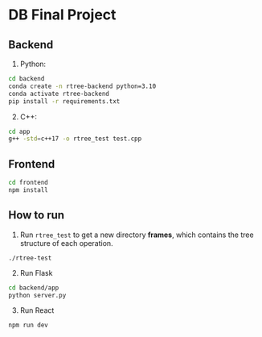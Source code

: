# DB Final Project

## Backend

1. Python:

```sh
cd backend
conda create -n rtree-backend python=3.10
conda activate rtree-backend
pip install -r requirements.txt
```

2. C++:

```sh
cd app
g++ -std=c++17 -o rtree_test test.cpp
```

## Frontend

```sh
cd frontend
npm install
```

## How to run

1. Run `rtree_test` to get a new directory **frames**, which contains the tree structure of each operation.

```
./rtree-test
```

2. Run Flask

```sh
cd backend/app
python server.py
```

3. Run React

```sh
npm run dev
```
